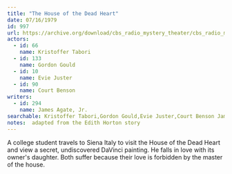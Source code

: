 ```yaml
---
title: "The House of the Dead Heart"
date: 07/16/1979
id: 997
url: https://archive.org/download/cbs_radio_mystery_theater/cbs_radio_mystery_theater-0951-1000.zip/cbs_radio_mystery_theater-0951-1000%2Fcbsrmt_0997_the_house_of_the_dead_heart.mp3
actors:  
  - id: 66
    name: Kristoffer Tabori  
  - id: 133
    name: Gordon Gould  
  - id: 10
    name: Evie Juster  
  - id: 90
    name: Court Benson
writers:  
  - id: 294
    name: James Agate, Jr.
searchable: Kristoffer Tabori,Gordon Gould,Evie Juster,Court Benson James Agate, Jr.
notes:  adapted from the Edith Horton story
---
```

A college student travels to Siena Italy to visit the House of the Dead Heart and view a secret, undiscovered DaVinci painting. He falls in love with its owner's daughter. Both suffer because their love is forbidden by the master of the house.